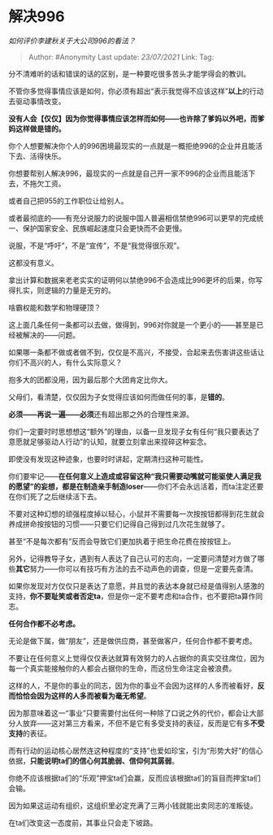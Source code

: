 # 解决996
*如何评价李建秋关于大公司996的看法？*

> Author: #Anonymity
> Last update: *23/07/2021*
> Link:
> Tag:

分不清难听的话和错误的话的区别，是一种要吃很多苦头才能学得会的教训。

不管你多觉得事情应该是如何，你必须有超出“表示我觉得不应该这样”**以上**的行动去驱动事情改变。

**没有人会【仅仅】因为你觉得事情应该怎样而如何——也许除了爹妈以外吧，而爹妈这样做是错的。**

你个人想要解决你个人的996困境最现实的一点就是一概拒绝996的企业并且能活下去、活得快乐。

你想要帮别人解决996，最现实的一点就是自己开一家不996的企业而且能活下去，不拖欠工资。

或者自己把955的工作职位让给别人。

或者最彻底的——有充分说服力的说服中国人普遍相信禁绝996可以更早的完成统一、保护国家安全、民族崛起速度只会更快而不会更慢。

说服，不是“呼吁”，不是“宣传”，不是“我觉得很乐观”。

这都没有意义。

拿出计算和数据来老老实实的证明何以禁绝996不会造成比996更坏的后果，你写得扎实，则逻辑的力量是无穷的。

啥霸权能和数学和物理硬顶？

这上面几条任何一条都可以去做，做得到，996对你就是一个更小的——甚至是已经被解决的——问题。

如果哪一条都不做或者做不到，仅仅是不高兴，不接受，合起来去伤害讲这些话让你们不高兴的人，有什么实际意义？

抱多大的团都没用，因为最后那个大团肯定比你大。

父母们，看清楚，仅仅因为子女觉得应该如何而做任何的事，是**错的**。

**必须——再说一遍——必须**还有超出那之外的合理性来源。

你们一定要时时思想想这“额外”的理由，以备一旦发现子女有任何“我只要表达了意愿就足够驱动人行动”的认知，就要立刻拿出来捏碎这种妄念。

即使没有发现这种迹象，也要时时讲起，定期清扫这种可能性。

你们要牢记——**在任何意义上造成或容留这种“我只需要动嘴就可能驱使人满足我的愿望”的妄想，都是在制造亲手制造loser**——你们不会永远活着，而ta注定还要在你们死了之后继续活下去。

不要对这种幻想的顽强程度掉以轻心，小鼠并不需要每一次按按钮都得到花生就会养成拼命按按钮的习惯——只要它们记得自己得到过几次花生就够了。

甚至“不是每次都有”反而会导致它们更加执着于把生命花费在按按钮上。

另外，记得教导子女，遇到有人表达了自己认可的志向，一定要问清楚对方做了哪些**其它**努力——你可以有技巧有方法的去不动声色的调查，但是一定要先查清。

如果你发现对方仅仅只是表达了意愿，并且觉的表达本身就已经是值得别人感激的支持，**你不要耻笑或者否定ta**，但是你一定不要考虑和ta合作，也不要把ta算作同志。

**任何合作都不必考虑。**

无论是做下属，做“朋友”，还是做供应商，甚至做客户，任何合作都不要考虑。

不要让在任何意义上觉得仅仅表达就算有效努力的人占据你的真实交往席位，因为每一个真实能接触你的人都会占据你的生命，而这份生命注定会被浪费。

这样的人，不是你的事业的同志，因为你的事业不会因为这样的人多而被看好，**反而恰恰会因为这样的人多而被看为毫无希望**。

因为那意味着这一“事业”只要需要付出任何一种除了口说之外的代价，都会让大部分人放弃——这对第三方看来，不但不是它有多受支持的表征，反而是它有多**不受支持**的表征。

而有行动的运动核心居然连这种程度的“支持”也爱如珍宝，引为“形势大好”的信心依据，**只能说明ta们的信心何其脆弱、信仰何其孱弱**。

你绝不应该根据ta们的“乐观”押宝ta们会赢，反而应该根据ta们的盲目而押宝ta们会输。

因为如果这运动有组织，这组织里必定充满了三两小钱就能出卖同志的准叛徒。

在ta们改变这一态度前，其事业只会走下坡路。
